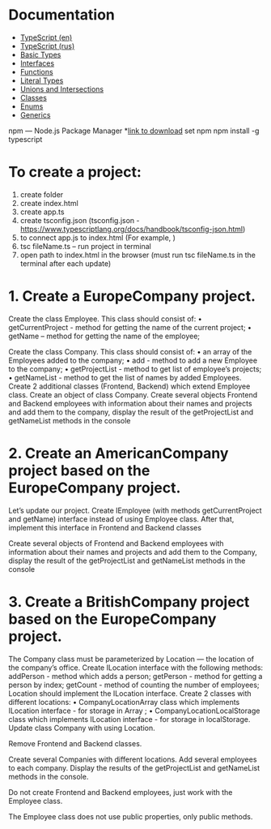 # Documentation
* [TypeScript (en)](https://www.typescriptlang.org/docs/handbook/basic-types.html)
* [TypeScript (rus)](http://typescript-lang.ru/docs/)
* [Basic Types](https://www.typescriptlang.org/docs/handbook/basic-types.html)
* [Interfaces](https://www.typescriptlang.org/docs/handbook/interfaces.html)
* [Functions](https://www.typescriptlang.org/docs/handbook/functions.html)
* [Literal Types](https://www.typescriptlang.org/docs/handbook/literal-types.html)
* [Unions and Intersections](https://www.typescriptlang.org/docs/handbook/unions-and-intersections.html)
* [Classes](https://www.typescriptlang.org/docs/handbook/classes.html)
* [Enums](https://www.typescriptlang.org/docs/handbook/enums.html)
* [Generics](https://www.typescriptlang.org/docs/handbook/generics.html)

npm — Node.js Package Manager
*[link to download](https://nodejs.org/en/download/)
set npm
npm install -g typescript

# To create a project:
1.	create folder
2.	create index.html 
3.	create app.ts 
4.	create tsconfig.json (tsconfig.json - https://www.typescriptlang.org/docs/handbook/tsconfig-json.html)
5.	to connect app.js to index.html (For example, <script src=”app.js”></script>)
6.	tsc fileName.ts – run project in terminal
7.	open path to index.html in the browser
(must run tsc fileName.ts in the terminal after each update)


# 1. Create a EuropeCompany project.
Create the class Employee. This class should consist of:
•	getCurrentProject - method for getting the name of the current project;
•	getName – method for getting  the name of the employee;

Create the class Company. This class should consist of:
•	an array of the Employees added to the company;
•	add - method to add a new Employee to the company;
•	getProjectList  - method to get list of employee’s projects;
•	getNameList - method to get the list of names by added Employees.
Create 2 additional classes (Frontend, Backend) which extend Employee class.
Create an object of class Company.
Create several objects Frontend and Backend employees with information about their names and projects and add them to the company, display the result of the getProjectList and getNameList methods in the console


# 2. Create an AmericanCompany project based on the EuropeCompany project.
Let’s update our project. 
Create IEmployee (with methods  getCurrentProject  and getName) interface instead of using Employee class. After that, implement this interface in Frontend and Backend classes

Create several objects of Frontend and Backend employees with information about their names and projects and add them to the Company, display the result of the getProjectList and getNameList methods in the console


# 3. Create a BritishCompany project based on the EuropeCompany project.
The Company class must be parameterized by Location — the location of the company’s office.
Create ILocation interface with the following methods:
addPerson - method which adds a person;
getPerson - method for getting a person by index;
getCount - method of counting the number of employees;
Location should implement the ILocation interface. 
Create 2 classes with different locations:
•	CompanyLocationArray class which implements ILocation interface - for storage in Array <type>;
•	CompanyLocationLocalStorage class which implements ILocation interface - for storage in localStorage.
Update class Company with using Location.

Remove Frontend and Backend classes.

Create several Companies with different locations. 
Add several employees to each company.
Display the results of the getProjectList and getNameList methods in the console.

Do not create Frontend and Backend employees, just work with the Employee class.


The Employee class does not use public properties, only public methods.
